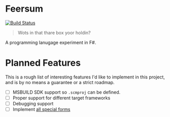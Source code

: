 # Feersum

[![Build Status](https://dev.azure.com/iwillspeak/GitHub/_apis/build/status/iwillspeak.feersum?branchName=master)](https://dev.azure.com/iwillspeak/GitHub/_build/latest?definitionId=4&branchName=master)

> Wots in that thare box yoor holdin?

A programming lanugage experiment in F#.

# Planned Features

This is a rough list of interesting features I'd like to implement in this project,
and is by no means a guarantee or a strict roadmap.

 * [ ] MSBUILD SDK support so `.scmproj` can be defined.
 * [ ] Proper support for different target frameworks
 * [ ] Debugging support
 * [ ] Implement [all special forms](docs/special-forms.md)